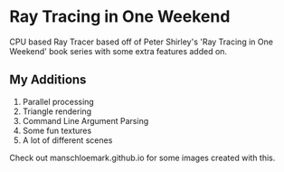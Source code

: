 # Ray Tracing in One Weekend

CPU based Ray Tracer based off of Peter Shirley's 'Ray Tracing in One Weekend' book series with some extra features added on.

## My Additions
1. Parallel processing  
1. Triangle rendering
1. Command Line Argument Parsing
1. Some fun textures
1. A lot of different scenes

Check out manschloemark.github.io for some images created with this.
